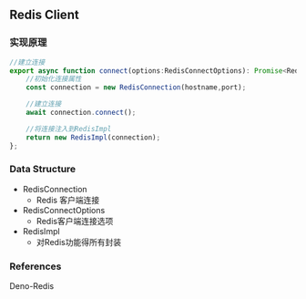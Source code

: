 ## Redis Client 

### 实现原理
```js title=RedisClient
//建立连接
export async function connect(options:RedisConnectOptions): Promise<Redis>{
    //初始化连接属性
    const connection = new RedisConnection(hostname,port);

    //建立连接
    await connection.connect();

    //将连接注入到RedisImpl
    return new RedisImpl(connection);  
};

```


### Data Structure
- RedisConnection
    - Redis 客户端连接
- RedisConnectOptions
    - Redis客户端连接选项
- RedisImpl
    - 对Redis功能得所有封装

### References
Deno-Redis